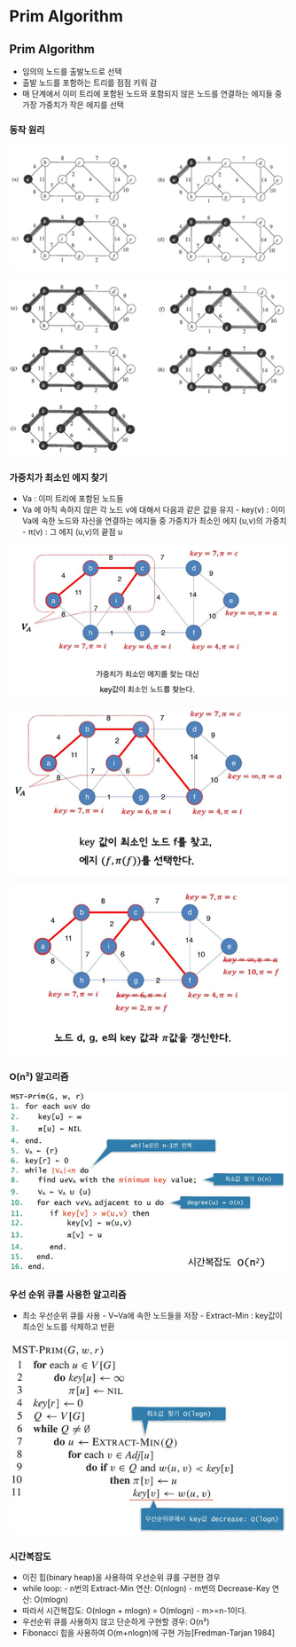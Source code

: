# Prim Algorithm

## Prim Algorithm

* 임의의 노드를 출발노드로 선택 
* 출발 노드를 포함하는 트리를 점점 키워 감
* 매 단계에서 이미 트리에 포함된 노드와 포함되지 않은 노드를 연결하는 에지들 중 가장 가중치가 작은 에지를 선택

### 동작 원리

![](../../../../.gitbook/assets/prim1.JPG)

![](../../../../.gitbook/assets/prim2.JPG)

### 

### 가중치가 최소인 에지 찾기

* Va : 이미 트리에 포함된 노드들 
* Va 에 아직 속하지 않은 각 노드 v에 대해서 다음과 같은 값을 유지 - key\(v\) : 이미 Va에 속한 노드와 자신을 연결하는 에지들 중 가중치가 최소인 에지 \(u,v\)의 가중치 - π\(v\) : 그 에지 \(u,v\)의 끝점 u

![f&#xC5D0; &#x3C0;&#xB294; c &#xC774;&#xB2E4; ](../../../../.gitbook/assets/findedge1.JPG)

![f&#xC5D0; &#x3C0;&#xB294; c &#xC774;&#xB2E4; ](../../../../.gitbook/assets/findedge2.JPG)

![](../../../../.gitbook/assets/findedge3.JPG)

###  O\(n²\) 알고리즘

![](../../../../.gitbook/assets/primalgorithm.JPG)

### 우선 순위 큐를 사용한 알고리즘 

* 최소 우선순위 큐를 사용 - V~Va에 속한 노드들을 저장 - Extract-Min : key값이 최소인 노드를 삭제하고 반환

![](../../../../.gitbook/assets/priortyqueueprim.JPG)

### 시간복잡도

* 이진 힙\(binary heap\)을 사용하여 우선순위 큐를 구현한 경우 
* while loop:  - n번의 Extract-Min 연산: O\(nlogn\)  - m번의 Decrease-Key 연산: O\(mlogn\) 
* 따라서 시간복잡도: O\(nlogn + mlogn\) = O\(mlogn\) - m&gt;=n-1이다.
* 우선순위 큐를 사용하지 않고 단순하게 구현할 경우: O\(n²\) 
* Fibonacci 힙을 사용하여 O\(m+nlogn\)에 구현 가능\[Fredman-Tarjan 1984\]

